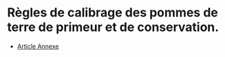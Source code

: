 # Règles de calibrage des pommes de terre de primeur et de conservation.

- [Article Annexe](article-annexe.md)
